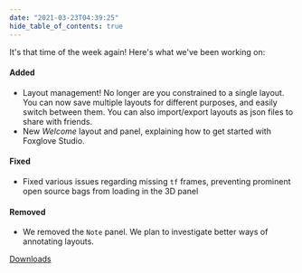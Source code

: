 ```yaml
---
date: "2021-03-23T04:39:25"
hide_table_of_contents: true
---
```


It's that time of the week again! Here's what we've been working on:

#### Added

- Layout management! No longer are you constrained to a single layout. You can now save multiple layouts for different purposes, and easily switch between them. You can also import/export layouts as json files to share with friends.
- New _Welcome_ layout and panel, explaining how to get started with Foxglove Studio.

#### Fixed

- Fixed various issues regarding missing `tf` frames, preventing prominent open source bags from loading in the 3D panel

#### Removed

- We removed the `Note` panel. We plan to investigate better ways of annotating layouts.

[Downloads](https://github.com/foxglove/studio/releases/tag/v0.2.0)
